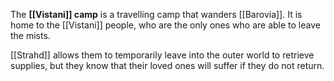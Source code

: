 The **[[Vistani]] camp** is a travelling camp that wanders [[Barovia]]. It is home to the [[Vistani]] people, who are the only ones who are able to leave the mists. 

[[Strahd]] allows them to temporarily leave into the outer world to retrieve supplies, but they know that their loved ones will suffer if they do not return.